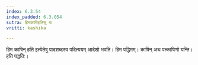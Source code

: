```yaml
---
index: 6.3.54
index_padded: 6.3.054
sutra: हिमकाषिहतिसु च
vritti: kashika

---
```

हिम काषिन् हति इत्येतेषु पादशब्दस्य पदित्ययम् आदेशो भवति। हिम पद्धिमम्। काषिन् अथ पत्काषिणो यन्ति। हति पद्धतिः।